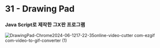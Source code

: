 <h1>31 - Drawing Pad</h1>

<h3>Java Script로 제작한 그X판 프로그램</h3>

<p></p>

![DrawingPad-Chrome2024-06-1217-22-35online-video-cutter com-ezgif com-video-to-gif-converter (1)](https://github.com/Yuika12321/2024_get_a_job/assets/131143940/f0d4f110-e3ba-4112-be1b-7930a2fdb2e3)
